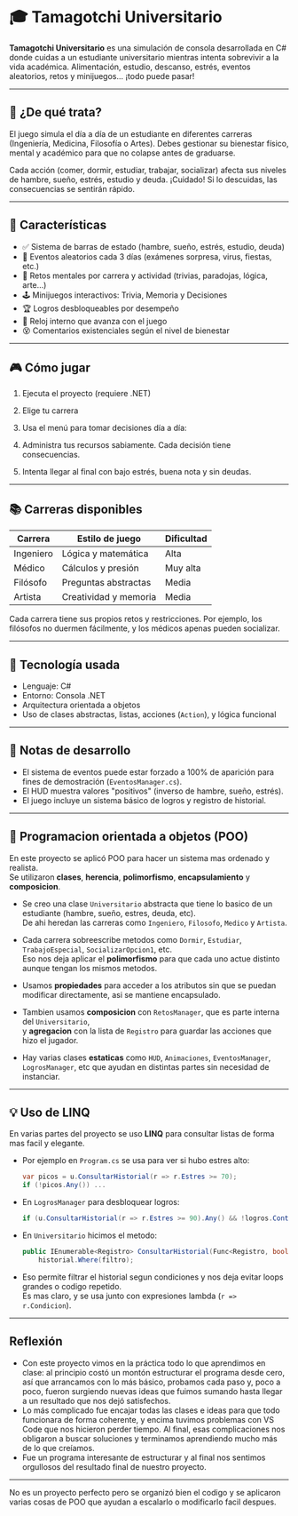 # 🎓 Tamagotchi Universitario

**Tamagotchi Universitario** es una simulación de consola desarrollada en C# donde cuidas a un estudiante universitario mientras intenta sobrevivir a la vida académica. Alimentación, estudio, descanso, estrés, eventos aleatorios, retos y minijuegos... ¡todo puede pasar!

---

## 🧠 ¿De qué trata?

El juego simula el día a día de un estudiante en diferentes carreras (Ingeniería, Medicina, Filosofía o Artes). Debes gestionar su bienestar físico, mental y académico para que no colapse antes de graduarse.

Cada acción (comer, dormir, estudiar, trabajar, socializar) afecta sus niveles de hambre, sueño, estrés, estudio y deuda. ¡Cuidado! Si lo descuidas, las consecuencias se sentirán rápido.

---

## 🚀 Características

- ✅ Sistema de barras de estado (hambre, sueño, estrés, estudio, deuda)
- 🎲 Eventos aleatorios cada 3 días (exámenes sorpresa, virus, fiestas, etc.)
- 🧩 Retos mentales por carrera y actividad (trivias, paradojas, lógica, arte...)
- 🕹️ Minijuegos interactivos: Trivia, Memoria y Decisiones
- 🏆 Logros desbloqueables por desempeño
- 📆 Reloj interno que avanza con el juego
- 😵 Comentarios existenciales según el nivel de bienestar

---

## 🎮 Cómo jugar

1. Ejecuta el proyecto (requiere .NET)
2. Elige tu carrera
3. Usa el menú para tomar decisiones día a día:


4. Administra tus recursos sabiamente. Cada decisión tiene consecuencias.
5. Intenta llegar al final con bajo estrés, buena nota y sin deudas.

---

## 📚 Carreras disponibles

| Carrera   | Estilo de juego | Dificultad |
|-----------|------------------|------------|
| Ingeniero | Lógica y matemática | Alta       |
| Médico    | Cálculos y presión | Muy alta   |
| Filósofo  | Preguntas abstractas | Media     |
| Artista   | Creatividad y memoria | Media     |

Cada carrera tiene sus propios retos y restricciones. Por ejemplo, los filósofos no duermen fácilmente, y los médicos apenas pueden socializar.

---

## 🧪 Tecnología usada

- Lenguaje: C#
- Entorno: Consola .NET
- Arquitectura orientada a objetos
- Uso de clases abstractas, listas, acciones (`Action`), y lógica funcional

---

## 📌 Notas de desarrollo

- El sistema de eventos puede estar forzado a 100% de aparición para fines de demostración (`EventosManager.cs`).
- El HUD muestra valores "positivos" (inverso de hambre, sueño, estrés).
- El juego incluye un sistema básico de logros y registro de historial.

---

## 🧠 Programacion orientada a objetos (POO)

En este proyecto se aplicó POO para hacer un sistema mas ordenado y realista.  
Se utilizaron **clases**, **herencia**, **polimorfismo**, **encapsulamiento** y **composicion**.

- Se creo una clase `Universitario` abstracta que tiene lo basico de un estudiante (hambre, sueño, estres, deuda, etc).  
  De ahi heredan las carreras como `Ingeniero`, `Filosofo`, `Medico` y `Artista`.

- Cada carrera sobreescribe metodos como `Dormir`, `Estudiar`, `TrabajoEspecial`, `SocializarOpcion1`, etc.  
  Eso nos deja aplicar el **polimorfismo** para que cada uno actue distinto aunque tengan los mismos metodos.

- Usamos **propiedades** para acceder a los atributos sin que se puedan modificar directamente, asi se mantiene encapsulado.

- Tambien usamos **composicion** con `RetosManager`, que es parte interna del `Universitario`,  
  y **agregacion** con la lista de `Registro` para guardar las acciones que hizo el jugador.

- Hay varias clases **estaticas** como `HUD`, `Animaciones`, `EventosManager`, `LogrosManager`, etc que ayudan en distintas partes sin necesidad de instanciar.

---

## 💡 Uso de LINQ

En varias partes del proyecto se uso **LINQ** para consultar listas de forma mas facil y elegante.

- Por ejemplo en `Program.cs` se usa para ver si hubo estres alto:
  ```csharp
  var picos = u.ConsultarHistorial(r => r.Estres >= 70);
  if (!picos.Any()) ...
  ```

- En `LogrosManager` para desbloquear logros:
  ```csharp
  if (u.ConsultarHistorial(r => r.Estres >= 90).Any() && !logros.Contains(" Al Límite"))
  ```

- En `Universitario` hicimos el metodo:
  ```csharp
  public IEnumerable<Registro> ConsultarHistorial(Func<Registro, bool> filtro) =>
      historial.Where(filtro);
  ```

- Eso permite filtrar el historial segun condiciones y nos deja evitar loops grandes o codigo repetido.  
  Es mas claro, y se usa junto con expresiones lambda (`r => r.Condicion`).
---
## Reflexión 

- Con este proyecto vimos en la práctica todo lo que aprendimos en clase: al principio costó un montón estructurar el programa desde cero, así que arrancamos con lo más básico, probamos cada paso y, poco a poco, fueron surgiendo nuevas ideas que fuimos sumando hasta llegar a un resultado que nos dejó satisfechos.
- Lo más complicado fue encajar todas las clases e ideas para que todo funcionara de forma coherente, y encima tuvimos problemas con VS Code que nos hicieron perder tiempo. Al final, esas complicaciones nos obligaron a buscar soluciones y terminamos aprendiendo mucho más de lo que creíamos.
- Fue un programa interesante de estructurar y al final nos sentimos orgullosos del resultado final de nuestro proyecto.

---

No es un proyecto perfecto pero se organizó bien el codigo y se aplicaron varias cosas de POO que ayudan a escalarlo o modificarlo facil despues.
